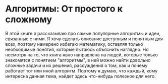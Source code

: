 Алгоритмы: От простого к сложному
=======

В этой книге я рассказываю про самые популярные алгоритмы и идеи, связанные с ними. Я хочу сделать описание доступным и понятным для всех, поэтому намерено избегаю математику, оставляя только необходимые понятия, которые пытаюсь объяснить наглядно. Но несмотря на то, что книга явно направлена на людей, которые только знакомятся с понятием "алгоритмы", в ней можно найти довольно сложные задачи и их решения, рассуждения о том, как и почему работает тот или иной алгоритм. Поэтому я думаю, что каждый, кому интересна данная тема, найдет здесь что-нибудь полезное для него. 
